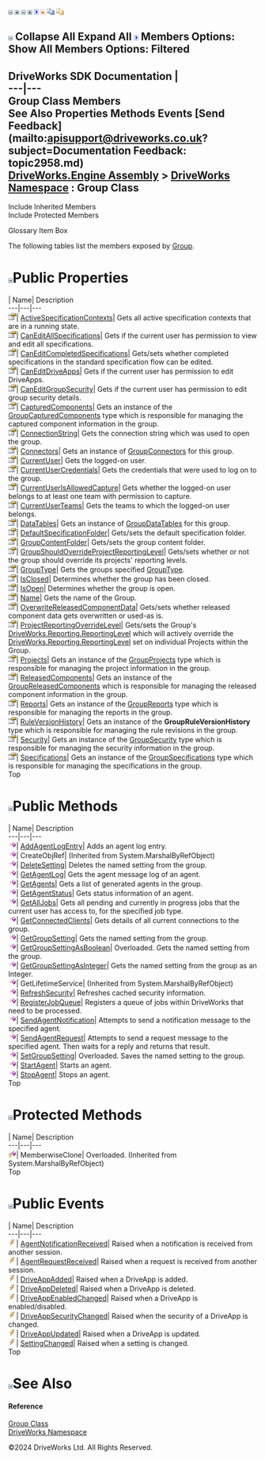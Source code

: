 ![](dotnetimages/collapse.gif) ![](dotnetimages/expand.gif) ![](dotnetimages/collapse.gif) ![](dotnetimages/expand.gif) ![](dotnetimages/drpdown.gif) ![](dotnetimages/drpdown_orange.gif) ![](dotnetimages/copycode.gif) ![](dotnetimages/copycodeHighlight.gif)

![](dotnetimages/collapse.gif) Collapse All Expand All ![](dotnetimages/drpdown.gif) Members Options: Show All  Members Options: Filtered   
---  
DriveWorks SDK Documentation  |   
---|---  
Group Class Members   
See Also Properties Methods Events [Send Feedback](mailto:apisupport@driveworks.co.uk?subject=Documentation Feedback: topic2958.md)  
[DriveWorks.Engine Assembly](topic2156.md) > [DriveWorks Namespace](topic2159.md) : Group Class  
---  
  
Include Inherited Members    
Include Protected Members  


Glossary Item Box

The following tables list the members exposed by [Group](topic2958.md).

# ![](dotnetimages/collapse.gif)Public Properties

| Name| Description  
---|---|---  
![Public Property](dotnetimages/publicProperty.gif)| [ActiveSpecificationContexts](topic2986.md)| Gets all active specification contexts that are in a running state.   
![Public Property](dotnetimages/publicProperty.gif)| [CanEditAllSpecifications](topic2987.md)| Gets if the current user has permission to view and edit all specifications.   
![Public Property](dotnetimages/publicProperty.gif)| [CanEditCompletedSpecifications](topic2988.md)| Gets/sets whether completed specifications in the standard specification flow can be edited.   
![Public Property](dotnetimages/publicProperty.gif)| [CanEditDriveApps](topic2989.md)| Gets if the current user has permission to edit DriveApps.   
![Public Property](dotnetimages/publicProperty.gif)| [CanEditGroupSecurity](topic2990.md)| Gets if the current user has permission to edit group security details.   
![Public Property](dotnetimages/publicProperty.gif)| [CapturedComponents](topic2991.md)| Gets an instance of the [GroupCapturedComponents](topic3022.md) type which is responsible for managing the captured component information in the group.   
![Public Property](dotnetimages/publicProperty.gif)| [ConnectionString](topic2992.md)| Gets the connection string which was used to open the group.   
![Public Property](dotnetimages/publicProperty.gif)| [Connectors](topic2993.md)| Gets an instance of [GroupConnectors](topic3097.md) for this group.   
![Public Property](dotnetimages/publicProperty.gif)| [CurrentUser](topic2994.md)| Gets the logged-on user.   
![Public Property](dotnetimages/publicProperty.gif)| [CurrentUserCredentials](topic2995.md)| Gets the credentials that were used to log on to the group.   
![Public Property](dotnetimages/publicProperty.gif)| [CurrentUserIsAllowedCapture](topic2996.md)| Gets whether the logged-on user belongs to at least one team with permission to capture.   
![Public Property](dotnetimages/publicProperty.gif)| [CurrentUserTeams](topic2997.md)| Gets the teams to which the logged-on user belongs.   
![Public Property](dotnetimages/publicProperty.gif)| [DataTables](topic2998.md)| Gets an instance of [GroupDataTables](topic3136.md) for this group.   
![Public Property](dotnetimages/publicProperty.gif)| [DefaultSpecificationFolder](topic2999.md)| Gets/sets the default specification folder.   
![Public Property](dotnetimages/publicProperty.gif)| [GroupContentFolder](topic3000.md)| Gets/sets the group content folder.   
![Public Property](dotnetimages/publicProperty.gif)| [GroupShouldOverrideProjectReportingLevel](topic3001.md)| Gets/sets whether or not the group should override its projects' reporting levels.   
![Public Property](dotnetimages/publicProperty.gif)| [GroupType](topic3002.md)| Gets the groups specified [GroupType](topic2355.md).   
![Public Property](dotnetimages/publicProperty.gif)| [IsClosed](topic3003.md)| Determines whether the group has been closed.   
![Public Property](dotnetimages/publicProperty.gif)| [IsOpen](topic3004.md)| Determines whether the group is open.   
![Public Property](dotnetimages/publicProperty.gif)| [Name](topic3005.md)| Gets the name of the Group.   
![Public Property](dotnetimages/publicProperty.gif)| [OverwriteReleasedComponentData](topic3006.md)| Gets/sets whether released component data gets overwritten or used-as is.   
![Public Property](dotnetimages/publicProperty.gif)| [ProjectReportingOverrideLevel](topic3007.md)| Gets/sets the Group's [DriveWorks.Reporting.ReportingLevel](topic10362.md) which will actively override the [DriveWorks.Reporting.ReportingLevel](topic10362.md) set on individual Projects within the Group.   
![Public Property](dotnetimages/publicProperty.gif)| [Projects](topic3008.md)| Gets an instance of the [GroupProjects](topic3190.md) type which is responsible for managing the project information in the group.   
![Public Property](dotnetimages/publicProperty.gif)| [ReleasedComponents](topic3009.md)| Gets an instance of the [GroupReleasedComponents](topic3238.md) which is responsible for managing the released component information in the group.   
![Public Property](dotnetimages/publicProperty.gif)| [Reports](topic3010.md)| Gets an instance of the [GroupReports](topic3272.md) type which is responsible for managing the reports in the group.   
![Public Property](dotnetimages/publicProperty.gif)| [RuleVersionHistory](topic3011.md)| Gets an instance of the **GroupRuleVersionHistory** type which is responsible for managing the rule revisions in the group.   
![Public Property](dotnetimages/publicProperty.gif)| [Security](topic3012.md)| Gets an instance of the [GroupSecurity](topic3282.md) type which is responsible for managing the security information in the group.   
![Public Property](dotnetimages/publicProperty.gif)| [Specifications](topic3013.md)| Gets an instance of the [GroupSpecifications](topic3355.md) type which is responsible for managing the specifications in the group.   
Top

# ![](dotnetimages/collapse.gif)Public Methods

| Name| Description  
---|---|---  
![Public Method](dotnetimages/publicMethod.gif)| [AddAgentLogEntry](topic2964.md)| Adds an agent log entry.   
![Public Method](dotnetimages/publicMethod.gif)| CreateObjRef|  (Inherited from System.MarshalByRefObject)  
![Public Method](dotnetimages/publicMethod.gif)| [DeleteSetting](topic2965.md)| Deletes the named setting from the group.   
![Public Method](dotnetimages/publicMethod.gif)| [GetAgentLog](topic2966.md)| Gets the agent message log of an agent.   
![Public Method](dotnetimages/publicMethod.gif)| [GetAgents](topic2967.md)| Gets a list of generated agents in the group.   
![Public Method](dotnetimages/publicMethod.gif)| [GetAgentStatus](topic2968.md)| Gets status information of an agent.   
![Public Method](dotnetimages/publicMethod.gif)| [GetAllJobs](topic2969.md)| Gets all pending and currently in progress jobs that the current user has access to, for the specified job type.   
![Public Method](dotnetimages/publicMethod.gif)| [GetConnectedClients](topic2970.md)| Gets details of all current connections to the group.   
![Public Method](dotnetimages/publicMethod.gif)| [GetGroupSetting](topic2971.md)| Gets the named setting from the group.   
![Public Method](dotnetimages/publicMethod.gif)| [GetGroupSettingAsBoolean](topic2972.md)| Overloaded. Gets the named setting from the group.   
![Public Method](dotnetimages/publicMethod.gif)| [GetGroupSettingAsInteger](topic2975.md)| Gets the named setting from the group as an Integer.   
![Public Method](dotnetimages/publicMethod.gif)| GetLifetimeService|  (Inherited from System.MarshalByRefObject)  
![Public Method](dotnetimages/publicMethod.gif)| [RefreshSecurity](topic2976.md)| Refreshes cached security information.   
![Public Method](dotnetimages/publicMethod.gif)| [RegisterJobQueue](topic2977.md)| Registers a queue of jobs within DriveWorks that need to be processed.   
![Public Method](dotnetimages/publicMethod.gif)| [SendAgentNotification](topic2978.md)| Attempts to send a notification message to the specified agent.   
![Public Method](dotnetimages/publicMethod.gif)| [SendAgentRequest](topic2979.md)| Attempts to send a request message to the specified agent. Then waits for a reply and returns that result.   
![Public Method](dotnetimages/publicMethod.gif)| [SetGroupSetting](topic2980.md)| Overloaded. Saves the named setting to the group.   
![Public Method](dotnetimages/publicMethod.gif)| [StartAgent](topic2984.md)| Starts an agent.   
![Public Method](dotnetimages/publicMethod.gif)| [StopAgent](topic2985.md)| Stops an agent.   
Top

# ![](dotnetimages/collapse.gif)Protected Methods

| Name| Description  
---|---|---  
![Protected Method](dotnetimages/protectedMethod.gif)| MemberwiseClone| Overloaded. (Inherited from System.MarshalByRefObject)  
Top

# ![](dotnetimages/collapse.gif)Public Events

| Name| Description  
---|---|---  
![Public Event](dotnetimages/publicEvent.gif)| [AgentNotificationReceived](topic3014.md)| Raised when a notification is received from another session.   
![Public Event](dotnetimages/publicEvent.gif)| [AgentRequestReceived](topic3015.md)| Raised when a request is received from another session.   
![Public Event](dotnetimages/publicEvent.gif)| [DriveAppAdded](topic3016.md)| Raised when a DriveApp is added.   
![Public Event](dotnetimages/publicEvent.gif)| [DriveAppDeleted](topic3017.md)| Raised when a DriveApp is deleted.   
![Public Event](dotnetimages/publicEvent.gif)| [DriveAppEnabledChanged](topic3018.md)| Raised when a DriveApp is enabled/disabled.   
![Public Event](dotnetimages/publicEvent.gif)| [DriveAppSecurityChanged](topic3019.md)| Raised when the security of a DriveApp is changed.   
![Public Event](dotnetimages/publicEvent.gif)| [DriveAppUpdated](topic3020.md)| Raised when a DriveApp is updated.   
![Public Event](dotnetimages/publicEvent.gif)| [SettingChanged](topic3021.md)| Raised when a setting is changed.   
Top

# ![](dotnetimages/collapse.gif)See Also

#### Reference

[Group Class](topic2958.md)   
[DriveWorks Namespace](topic2159.md)

©2024 DriveWorks Ltd. All Rights Reserved.
